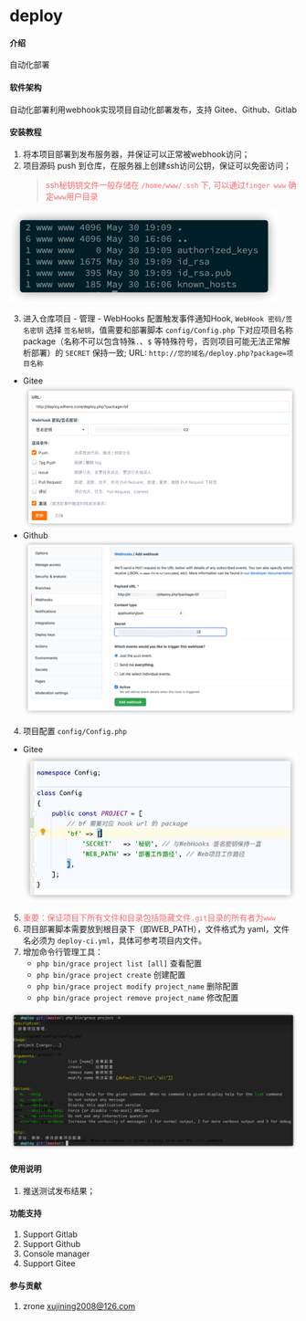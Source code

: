# deploy

#### 介绍
自动化部署

#### 软件架构
自动化部署利用webhook实现项目自动化部署发布，支持 Gitee、Github、Gitlab


#### 安装教程

1.  将本项目部署到发布服务器，并保证可以正常被webhook访问；
2.  项目源码 push 到仓库，在服务器上创建ssh访问公钥，保证可以免密访问；
    > <font style="color:#F56C6C">ssh秘钥钥文件一般存储在 `/home/www/.ssh` 下, 可以通过`finger www` 确定`www`用户目录</font> 

![img_1.png](img_1.png)

3.  进入仓库项目 - 管理 - WebHooks 配置触发事件通知Hook, `WebHook 密码/签名密钥` 选择 `签名秘钥`，值需要和部署脚本 `config/Config.php` 下对应项目名称 package（名称不可以包含特殊`.`、`$` 等特殊符号，否则项目可能无法正常解析部署）的 `SECRET` 保持一致; URL: `http://您的域名/deploy.php?package=项目名称`
- Gitee
![img_2.png](img_2.png)
- Github
![img_4.png](img_4.png)
  
4.  项目配置 `config/Config.php`

- Gitee
![img.png](img.png)

5.  <font style="color:#F56C6C">重要：保证项目下所有文件和目录包括隐藏文件`.git`目录的所有者为`www`</font>
6.  项目部署脚本需要放到根目录下（即WEB_PATH），文件格式为 yaml，文件名必须为 `deploy-ci.yml`，具体可参考项目内文件。
7.  增加命令行管理工具：
    - `php bin/grace project list [all]` 查看配置
    - `php bin/grace project create` 创建配置
    - `php bin/grace project modify project_name` 删除配置
    - `php bin/grace project remove project_name` 修改配置
    
![img_3.png](img_3.png)

#### 使用说明

1.  推送测试发布结果；

#### 功能支持

1.  Support Gitlab
2.  Support Github
3.  Console manager
4.  Support Gitee

#### 参与贡献

1.  zrone <xujining2008@126.com>
